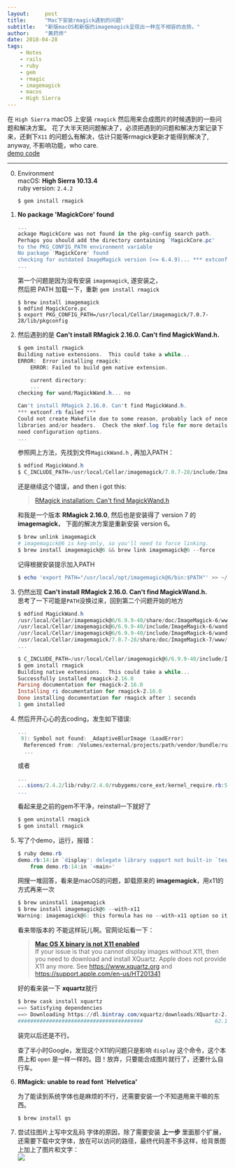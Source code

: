 ```yaml
---
layout:     post
title:      "Mac下安装rmagick遇到的问题"
subtitle:   "新版macOS和新版的imagemagick呈现出一种互不相容的态势。"
author:     "黄药师"
date: 2018-04-28
tags:
    - Notes
    - rails
    - ruby
    - gem
    - rmagic
    - imagemagick
    - macos
    - High Sierra
---
```


在 `High Sierra` macOS 上安装 `rmagick` 然后用来合成图片的时候遇到的一些问题和解决方案。
花了大半天把问题解决了，必须把遇到的问题和解决方案记录下来，还剩下`X11` 的问题么有解决，估计只能等rmagick更新才能得到解决了, anyway, 不影响功能，who care.  
[demo code](https://github.com/oiahoon/rmagick-composing-demo)

---

0. Environment  
    macOS: **High Sierra 10.13.4**  
    ruby version: `2.4.2`  

    ```powershell
    $ gem install rmagick
    ```

1. **No package 'MagickCore' found**

    ```powershell
    ...
    ackage MagickCore was not found in the pkg-config search path.  
    Perhaps you should add the directory containing `MagickCore.pc'  
    to the PKG_CONFIG_PATH environment variable  
    No package 'MagickCore' found  
    checking for outdated ImageMagick version (<= 6.4.9)... *** extconf.rb failed ***  
    ...
    ```
    第一个问题是因为没有安装 `imagemagick`, 遂安装之，  
    然后把 PATH 加载一下，重新 `gem install rmagick`  

    ```
    $ brew install imagemagick  
    $ mdfind MagickCore.pc  
    $ export PKG_CONFIG_PATH=/usr/local/Cellar/imagemagick/7.0.7-28/lib/pkgconfig
    ```


2.  然后遇到的是 **Can't install RMagick 2.16.0. Can't find MagickWand.h.**

    ```powershell
    $ gem install rmagick
    Building native extensions.  This could take a while...
    ERROR:  Error installing rmagick:
        ERROR: Failed to build gem native extension.

        current directory: 
        ...
    checking for wand/MagickWand.h... no

    Can't install RMagick 2.16.0. Can't find MagickWand.h.
    *** extconf.rb failed ***
    Could not create Makefile due to some reason, probably lack of necessary
    libraries and/or headers.  Check the mkmf.log file for more details.  You may
    need configuration options.
    ...
    ```

    参照网上方法，先找到文件`MagickWand.h` , 再加入PATH：
    ```powershell
    $ mdfind MagickWand.h
    $ C_INCLUDE_PATH=/usr/local/Cellar/imagemagick/7.0.7-28/include/ImageMagick-7/
    ```
    还是继续这个错误，and then i got this:  
    > [RMagick installation: Can't find MagickWand.h
    ](https://stackoverflow.com/questions/39494672/rmagick-installation-cant-find-magickwand-h)

    和我是一个版本 **RMagick 2.16.0**, 然后也是安装得了 version 7 的 **imagemagick**， 
    下面的解决方案是重新安装 version 6。 
    ```powershell
    $ brew unlink imagemagick
    # imagemagick@6 is keg-only, so you'll need to force linking.
    $ brew install imagemagick@6 && brew link imagemagick@6 --force
    ```
     记得根据安装提示加入PATH

    ```powershell
    $ echo 'export PATH="/usr/local/opt/imagemagick@6/bin:$PATH"' >> ~/.zshrc
    ```

3. 仍然出现 **Can't install RMagick 2.16.0. Can't find MagickWand.h.**  
    思考了一下可能是`PATH`没换过来，回到第二个问题开始的地方
 
    ```powershell
    $ mdfind MagickWand.h
    /usr/local/Cellar/imagemagick@6/6.9.9-40/share/doc/ImageMagick-6/www/api/MagickWand/struct__MagickWand.html
    /usr/local/Cellar/imagemagick@6/6.9.9-40/include/ImageMagick-6/wand/magick-wand.h # <= this what we need 
    /usr/local/Cellar/imagemagick@6/6.9.9-40/include/ImageMagick-6/wand/MagickWand.h
    /usr/local/Cellar/imagemagick/7.0.7-28/share/doc/ImageMagick-7/www/magick-wand.html
    ...

    $ C_INCLUDE_PATH=/usr/local/Cellar/imagemagick@6/6.9.9-40/include/ImageMagick-6/
    $ gem install rmagick
    Building native extensions.  This could take a while...
    Successfully installed rmagick-2.16.0
    Parsing documentation for rmagick-2.16.0
    Installing ri documentation for rmagick-2.16.0
    Done installing documentation for rmagick after 1 seconds
    1 gem installed
    ```

4. 然后开开心心的去coding，发生如下错误:

    ```powershell
    ...
     9): Symbol not found: _AdaptiveBlurImage (LoadError)
      Referenced from: /Volumes/external/projects/path/vendor/bundle/ruby/2.2.0/extensions/x86_64-darwin-14/2.2.0-static/rmagick-2.16.0/RMagick2.bundle
      ...
    ```
    或者
    ```powershell
    ...
    ...sions/2.4.2/lib/ruby/2.4.0/rubygems/core_ext/kernel_require.rb:55:in `require': dlopen(/Users/xxx/.rbenv/versions/2.4.2/lib/ruby/gems/2.4.0/gems/rmagick-2.16.0/lib/RMagick2.bundle, 9): Library not loaded: /usr/local/opt/imagemagick/lib/libMagickWand-7.Q16HDRI.5.dylib (LoadError)
    ...
    ```

    看起来是之前的gem不干净，reinstall一下就好了

    ```powershell
    $ gem uninstall rmagick
    $ gem install rmagick
    ```

5. 写了个demo，运行，报错：

    ```powershell
    $ ruby demo.rb
    demo.rb:14:in `display': delegate library support not built-in `test.png' (X11) @ error/display.c/DisplayImages/16056 (Magick::ImageMagickError)
        from demo.rb:14:in `<main>'
    ```
    网搜一堆回答，看来是macOS的问题，卸载原来的 **imagemagick**，用x11的方式再来一次

    ```powershell
    $ brew uninstall imagemagick
    $ brew install imagemagick@6 --with-x11
    Warning: imagemagick@6: this formula has no --with-x11 option so it will be ignored!
    ```
    看来带版本的 不能这样玩儿啊。官网论坛看一下：  
    > [**Mac OS X binary is not X11 enabled**](https://imagemagick.org/discourse-server/viewtopic.php?t=32616)  
    > If your issue is that you cannot display images without X11, then you  need to download and install XQuartz. Apple does not provide X11 any more. See https://www.xquartz.org and https://support.apple.com/en-us/HT201341

    好的看来装一下 **xquartz**就行
    ```powershell
    $ brew cask install xquartz
    ==> Satisfying dependencies
    ==> Downloading https://dl.bintray.com/xquartz/downloads/XQuartz-2.7.11.dmg
    ########################################                       62.1%
    ```
    装完以后还是不行。

    查了半小时Google，发现这个X11的问题只是影响 `display` 这个命令，这个本质上和 `open` 是一样一样的。囧！放弃，只要能合成图片就行了，还要什么自行车。

6. **RMagick: unable to read font `Helvetica'**

    为了能读到系统字体也是麻烦的不行，还需要安装一个不知道用来干嘛的东西。
    ```powershell
    $ brew install gs
    ```

7. 尝试往图片上写中文乱码
  字体的原因，除了需要安装 **上一步** 里面那个扩展，还需要下载中文字体，放在可以访问的路径，最终代码差不多这样，给背景图上加上了图片和文字：  
  ![](https://ws1.sinaimg.cn/large/006tNc79gy1fqshntqoqfj30bq0j4795.jpg)
